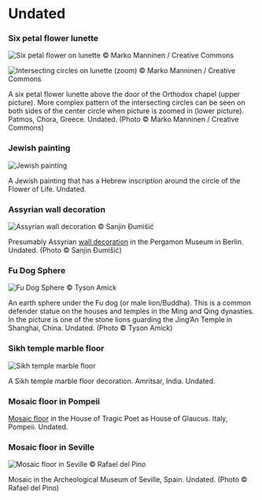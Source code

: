 # Undated

### Six petal flower lunette

![Six petal flower on lunette © Marko Manninen / Creative Commons](https://i0.wp.com/media-cache-ak0.pinimg.com/474x/dd/e4/b0/dde4b029a2d03a2578537d2e03f20159.jpg)

![Intersecting circles on lunette (zoom) © Marko Manninen / Creative Commons](https://floweroflifemystery.files.wordpress.com/2014/10/nacc88yttocc88kuva-2014-10-16-kello-16-19-45.png?w=474)

A six petal flower lunette above the door of the Orthodox chapel (upper picture). More complex pattern of the intersecting circles can be seen on both sides of the center circle when picture is zoomed in (lower picture). Patmos, Chora, Greece. Undated. (Photo © Marko Manninen / Creative Commons)


### Jewish painting

![Jewish painting](https://i2.wp.com/media-cache-ec0.pinimg.com/474x/fb/d3/66/fbd366cf6ed7927477b46d024abaf1e2.jpg)

A Jewish painting that has a Hebrew inscription around the circle of the Flower of Life. Undated.


### Assyrian wall decoration

![Assyrian wall decoration © Sanjin Đumišić](https://i0.wp.com/media-cache-ak0.pinimg.com/474x/62/75/46/627546a39c0dee62f38f0920673a23c6.jpg)

Presumably Assyrian [wall decoration](http://sanjindumisic.com/sumer-pergamon-museum-in-berlin/) in the Pergamon Museum in Berlin. Undated. (Photo © Sanjin Đumišić)


### Fu Dog Sphere

![Fu Dog Sphere © Tyson Amick](https://i1.wp.com/media-cache-ec0.pinimg.com/474x/f7/0d/b0/f70db07db997f6222c1907d84b435e31.jpg)

An earth sphere under the Fu dog (or male lion/Buddha). This is a common defender statue on the houses and temples in the Ming and Qing dynasties. In the picture is one of the stone lions guarding the Jing’An Temple in Shanghai, China. Undated. (Photo © Tyson Amick)


### Sikh temple marble floor

![Sikh temple marble floor](https://floweroflifemystery.files.wordpress.com/2014/10/nacc88yttocc88kuva-2014-10-16-kello-16-20-20.png?w=474)

A Sikh temple marble floor decoration. Amritsar, India. Undated.


### Mosaic floor in Pompeii

[Mosaic floor](https://www.flickr.com/photos/70125105@N06/13980198177/) in the House of Tragic Poet as House of Glaucus. Italy, Pompeii. Undated.


### Mosaic floor in Seville

![Mosaic floor in Seville © Rafael del Pino](https://i1.wp.com/media-cache-ec0.pinimg.com/736x/8e/d3/94/8ed39487689eda506fbd1301611c7cbc.jpg)

Mosaic in the Archeological Museum of Seville, Spain. Undated. (Photo © Rafael del Pino)

